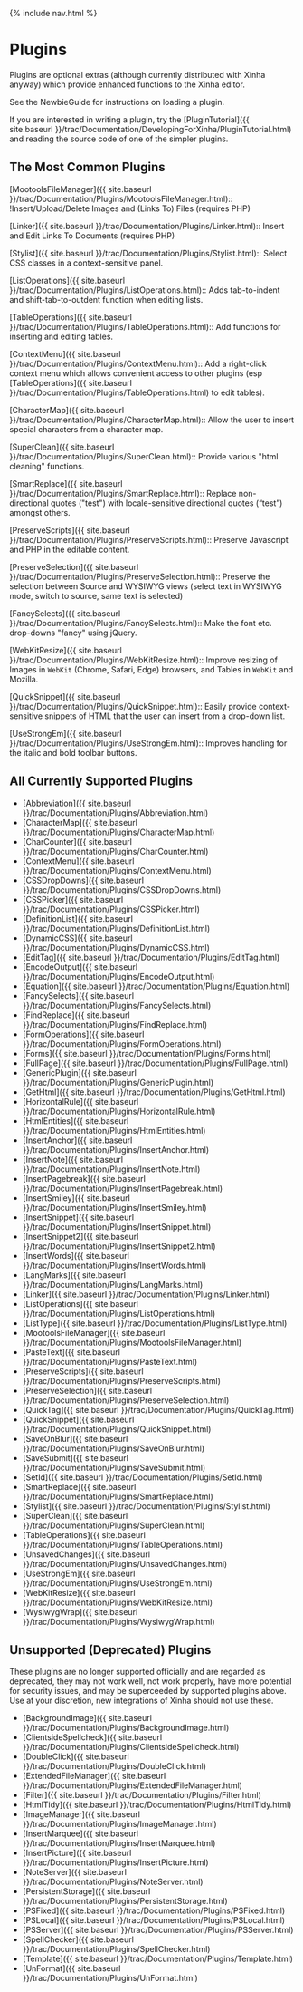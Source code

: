 {% include nav.html %}

# Plugins

Plugins are optional extras (although currently distributed with Xinha anyway) which provide enhanced functions to the Xinha editor.  

See the NewbieGuide for instructions on loading a plugin.

If you are interested in writing a plugin, try the [PluginTutorial]({{ site.baseurl }}/trac/Documentation/DevelopingForXinha/PluginTutorial.html) and reading the source code of one of the simpler plugins.

## The Most Common Plugins

  [MootoolsFileManager]({{ site.baseurl }}/trac/Documentation/Plugins/MootoolsFileManager.html)::
    !Insert/Upload/Delete Images and (Links To) Files (requires PHP)

  [Linker]({{ site.baseurl }}/trac/Documentation/Plugins/Linker.html)::
    Insert and Edit Links To Documents (requires PHP)

  [Stylist]({{ site.baseurl }}/trac/Documentation/Plugins/Stylist.html)::
    Select CSS classes in a context-sensitive panel.

  [ListOperations]({{ site.baseurl }}/trac/Documentation/Plugins/ListOperations.html)::
    Adds tab-to-indent and shift-tab-to-outdent function when editing lists.

  [TableOperations]({{ site.baseurl }}/trac/Documentation/Plugins/TableOperations.html)::
    Add functions for inserting and editing tables.

  [ContextMenu]({{ site.baseurl }}/trac/Documentation/Plugins/ContextMenu.html)::
    Add a right-click context menu which allows convenient access to other plugins (esp [TableOperations]({{ site.baseurl }}/trac/Documentation/Plugins/TableOperations.html) to edit tables).

  [CharacterMap]({{ site.baseurl }}/trac/Documentation/Plugins/CharacterMap.html)::
    Allow the user to insert special characters from a character map.

  [SuperClean]({{ site.baseurl }}/trac/Documentation/Plugins/SuperClean.html)::
    Provide various "html cleaning" functions.

  [SmartReplace]({{ site.baseurl }}/trac/Documentation/Plugins/SmartReplace.html)::
    Replace non-directional quotes ("test") with locale-sensitive directional quotes (“test”) amongst others.

  [PreserveScripts]({{ site.baseurl }}/trac/Documentation/Plugins/PreserveScripts.html)::
    Preserve Javascript and PHP in the editable content.

  [PreserveSelection]({{ site.baseurl }}/trac/Documentation/Plugins/PreserveSelection.html)::
    Preserve the selection between Source and WYSIWYG views (select text in WYSIWYG mode, switch to source, same text is selected)

  [FancySelects]({{ site.baseurl }}/trac/Documentation/Plugins/FancySelects.html)::
    Make the font etc. drop-downs "fancy" using jQuery.

  [WebKitResize]({{ site.baseurl }}/trac/Documentation/Plugins/WebKitResize.html)::
    Improve resizing of Images in `WebKit` (Chrome, Safari, Edge) browsers, and Tables in `WebKit` and Mozilla.

  [QuickSnippet]({{ site.baseurl }}/trac/Documentation/Plugins/QuickSnippet.html)::
    Easily provide context-sensitive snippets of HTML that the user can insert from a drop-down list.

  [UseStrongEm]({{ site.baseurl }}/trac/Documentation/Plugins/UseStrongEm.html)::
    Improves handling for the italic and bold toolbar buttons.

## All Currently Supported Plugins

 * [Abbreviation]({{ site.baseurl }}/trac/Documentation/Plugins/Abbreviation.html)
 * [CharacterMap]({{ site.baseurl }}/trac/Documentation/Plugins/CharacterMap.html)
 * [CharCounter]({{ site.baseurl }}/trac/Documentation/Plugins/CharCounter.html)
 * [ContextMenu]({{ site.baseurl }}/trac/Documentation/Plugins/ContextMenu.html)
 * [CSSDropDowns]({{ site.baseurl }}/trac/Documentation/Plugins/CSSDropDowns.html)
 * [CSSPicker]({{ site.baseurl }}/trac/Documentation/Plugins/CSSPicker.html)
 * [DefinitionList]({{ site.baseurl }}/trac/Documentation/Plugins/DefinitionList.html)
 * [DynamicCSS]({{ site.baseurl }}/trac/Documentation/Plugins/DynamicCSS.html)
 * [EditTag]({{ site.baseurl }}/trac/Documentation/Plugins/EditTag.html)
 * [EncodeOutput]({{ site.baseurl }}/trac/Documentation/Plugins/EncodeOutput.html)
 * [Equation]({{ site.baseurl }}/trac/Documentation/Plugins/Equation.html)
 * [FancySelects]({{ site.baseurl }}/trac/Documentation/Plugins/FancySelects.html)
 * [FindReplace]({{ site.baseurl }}/trac/Documentation/Plugins/FindReplace.html)
 * [FormOperations]({{ site.baseurl }}/trac/Documentation/Plugins/FormOperations.html)
 * [Forms]({{ site.baseurl }}/trac/Documentation/Plugins/Forms.html)
 * [FullPage]({{ site.baseurl }}/trac/Documentation/Plugins/FullPage.html)
 * [GenericPlugin]({{ site.baseurl }}/trac/Documentation/Plugins/GenericPlugin.html)
 * [GetHtml]({{ site.baseurl }}/trac/Documentation/Plugins/GetHtml.html)
 * [HorizontalRule]({{ site.baseurl }}/trac/Documentation/Plugins/HorizontalRule.html)
 * [HtmlEntities]({{ site.baseurl }}/trac/Documentation/Plugins/HtmlEntities.html)
 * [InsertAnchor]({{ site.baseurl }}/trac/Documentation/Plugins/InsertAnchor.html)
 * [InsertNote]({{ site.baseurl }}/trac/Documentation/Plugins/InsertNote.html)
 * [InsertPagebreak]({{ site.baseurl }}/trac/Documentation/Plugins/InsertPagebreak.html)
 * [InsertSmiley]({{ site.baseurl }}/trac/Documentation/Plugins/InsertSmiley.html)
 * [InsertSnippet]({{ site.baseurl }}/trac/Documentation/Plugins/InsertSnippet.html)
 * [InsertSnippet2]({{ site.baseurl }}/trac/Documentation/Plugins/InsertSnippet2.html)
 * [InsertWords]({{ site.baseurl }}/trac/Documentation/Plugins/InsertWords.html)
 * [LangMarks]({{ site.baseurl }}/trac/Documentation/Plugins/LangMarks.html)
 * [Linker]({{ site.baseurl }}/trac/Documentation/Plugins/Linker.html)
 * [ListOperations]({{ site.baseurl }}/trac/Documentation/Plugins/ListOperations.html)
 * [ListType]({{ site.baseurl }}/trac/Documentation/Plugins/ListType.html)
 * [MootoolsFileManager]({{ site.baseurl }}/trac/Documentation/Plugins/MootoolsFileManager.html)
 * [PasteText]({{ site.baseurl }}/trac/Documentation/Plugins/PasteText.html)
 * [PreserveScripts]({{ site.baseurl }}/trac/Documentation/Plugins/PreserveScripts.html)
 * [PreserveSelection]({{ site.baseurl }}/trac/Documentation/Plugins/PreserveSelection.html)
 * [QuickTag]({{ site.baseurl }}/trac/Documentation/Plugins/QuickTag.html)
 * [QuickSnippet]({{ site.baseurl }}/trac/Documentation/Plugins/QuickSnippet.html)
 * [SaveOnBlur]({{ site.baseurl }}/trac/Documentation/Plugins/SaveOnBlur.html)
 * [SaveSubmit]({{ site.baseurl }}/trac/Documentation/Plugins/SaveSubmit.html)
 * [SetId]({{ site.baseurl }}/trac/Documentation/Plugins/SetId.html)
 * [SmartReplace]({{ site.baseurl }}/trac/Documentation/Plugins/SmartReplace.html)
 * [Stylist]({{ site.baseurl }}/trac/Documentation/Plugins/Stylist.html)
 * [SuperClean]({{ site.baseurl }}/trac/Documentation/Plugins/SuperClean.html)
 * [TableOperations]({{ site.baseurl }}/trac/Documentation/Plugins/TableOperations.html)
 * [UnsavedChanges]({{ site.baseurl }}/trac/Documentation/Plugins/UnsavedChanges.html)
 * [UseStrongEm]({{ site.baseurl }}/trac/Documentation/Plugins/UseStrongEm.html)
 * [WebKitResize]({{ site.baseurl }}/trac/Documentation/Plugins/WebKitResize.html)
 * [WysiwygWrap]({{ site.baseurl }}/trac/Documentation/Plugins/WysiwygWrap.html)


## Unsupported (Deprecated) Plugins

These plugins are no longer supported officially and are regarded as deprecated, they may not work well, not work properly, have more potential for security issues, and may be superceeded by supported plugins above.  Use at your discretion, new integrations of Xinha should not use these.


 * [BackgroundImage]({{ site.baseurl }}/trac/Documentation/Plugins/BackgroundImage.html)
 * [ClientsideSpellcheck]({{ site.baseurl }}/trac/Documentation/Plugins/ClientsideSpellcheck.html)
 * [DoubleClick]({{ site.baseurl }}/trac/Documentation/Plugins/DoubleClick.html)
 * [ExtendedFileManager]({{ site.baseurl }}/trac/Documentation/Plugins/ExtendedFileManager.html)
 * [Filter]({{ site.baseurl }}/trac/Documentation/Plugins/Filter.html)
 * [HtmlTidy]({{ site.baseurl }}/trac/Documentation/Plugins/HtmlTidy.html)
 * [ImageManager]({{ site.baseurl }}/trac/Documentation/Plugins/ImageManager.html)
 * [InsertMarquee]({{ site.baseurl }}/trac/Documentation/Plugins/InsertMarquee.html)
 * [InsertPicture]({{ site.baseurl }}/trac/Documentation/Plugins/InsertPicture.html)
 * [NoteServer]({{ site.baseurl }}/trac/Documentation/Plugins/NoteServer.html)
 * [PersistentStorage]({{ site.baseurl }}/trac/Documentation/Plugins/PersistentStorage.html)
 * [PSFixed]({{ site.baseurl }}/trac/Documentation/Plugins/PSFixed.html)
 * [PSLocal]({{ site.baseurl }}/trac/Documentation/Plugins/PSLocal.html)
 * [PSServer]({{ site.baseurl }}/trac/Documentation/Plugins/PSServer.html)
 * [SpellChecker]({{ site.baseurl }}/trac/Documentation/Plugins/SpellChecker.html)
 * [Template]({{ site.baseurl }}/trac/Documentation/Plugins/Template.html)
 * [UnFormat]({{ site.baseurl }}/trac/Documentation/Plugins/UnFormat.html)
